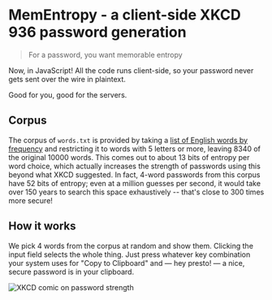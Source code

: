 # MemEntropy - a client-side XKCD 936 password generation

> For a password, you want memorable entropy

Now, in JavaScript! All the code runs client-side, so your password never gets sent over the wire in plaintext.

Good for you, good for the servers.

## Corpus

The corpus of `words.txt` is provided by taking a [list of English words by frequency][wordlist] and restricting it to words with 5 letters or more, leaving 8340 of the original 10000 words. This comes out to about 13 bits of entropy per word choice, which actually increases the strength of passwords using this beyond what XKCD suggested. In fact, 4-word passwords from this corpus have 52 bits of entropy; even at a million guesses per second, it would take over 150 years to search this space exhaustively -- that's close to 300 times more secure!

## How it works

We pick 4 words from the corpus at random and show them. Clicking the input field selects the whole thing. Just press whatever key combination your system uses for "Copy to Clipboard" and — hey presto! — a nice, secure password is in your clipboard.

![XKCD comic on password strength](http://imgs.xkcd.com/comics/password_strength.png)

[wordlist]: http://www.cs.utexas.edu/users/ear/cs378NLP/EnglishWordFrequencies.txt
[xkcd img]: http://imgs.xkcd.com/comics/password_strength.png

